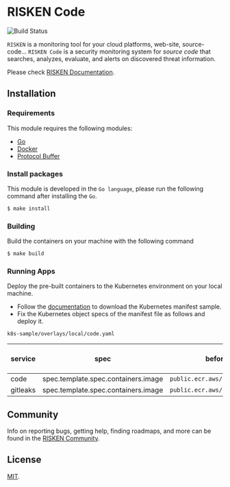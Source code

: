# RISKEN Code

![Build Status](https://codebuild.ap-northeast-1.amazonaws.com/badges?uuid=eyJlbmNyeXB0ZWREYXRhIjoiN1B0R1F0YXJMQlhlY0N5TnRIOXpVZjNQZlFhRjZqUzVETVNPcDc2UVhSYmFpdVZ5OXZXekI5bTMwK2Q3UVhmY3lTZk4wWEVpakQzbFVYR1QycmloSVdVPSIsIml2UGFyYW1ldGVyU3BlYyI6IlJhMmZ3UHEvWFhvdmd0TnEiLCJtYXRlcmlhbFNldFNlcmlhbCI6MX0%3D&branch=master)

`RISKEN` is a monitoring tool for your cloud platforms, web-site, source-code... 
`RISKEN Code` is a security monitoring system for *source code* that searches, analyzes, evaluate, and alerts on discovered threat information.

Please check [RISKEN Documentation](https://docs.security-hub.jp/).

## Installation

### Requirements

This module requires the following modules:

- [Go](https://go.dev/doc/install)
- [Docker](https://docs.docker.com/get-docker/)
- [Protocol Buffer](https://grpc.io/docs/protoc-installation/)

### Install packages

This module is developed in the `Go language`, please run the following command after installing the `Go`.

```bash
$ make install
```

### Building

Build the containers on your machine with the following command

```bash
$ make build
```

### Running Apps

Deploy the pre-built containers to the Kubernetes environment on your local machine.

- Follow the [documentation](https://docs.security-hub.jp/admin/infra_local/#risken) to download the Kubernetes manifest sample.
- Fix the Kubernetes object specs of the manifest file as follows and deploy it.

`k8s-sample/overlays/local/code.yaml`

| service  | spec                                | before (public images)                       | after (pre-build images on your machine) |
| -------- | ----------------------------------- | -------------------------------------------- | ---------------------------------------- |
| code     | spec.template.spec.containers.image | `public.ecr.aws/risken/code/code:latest`     | `code/code:latest`                       |
| gitleaks | spec.template.spec.containers.image | `public.ecr.aws/risken/code/gitleaks:latest` | `code/gitleaks:latest`                   |

## Community

Info on reporting bugs, getting help, finding roadmaps,
and more can be found in the [RISKEN Community](https://github.com/ca-risken/community).

## License

[MIT](LICENSE).
